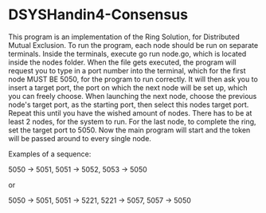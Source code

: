 # DSYSHandin4-Consensus
This program is an implementation of the Ring Solution, for Distributed Mutual Exclusion. 
To run the program, each node should be run on separate terminals. Inside the terminals, execute go run node.go, which is located inside the nodes folder. When the file gets executed, the program will request you to type in a port number into the terminal, which for the first node MUST BE 5050, for the program to run correctly. It will then ask you to insert a target port, the port on which the next node will be set up, which you can freely choose. 
When launching the next node, choose the previous node's target port, as the starting port, then select this nodes target port. Repeat this until you have the wished amount of nodes. There has to be at least 2 nodes, for the system to run.
For the last node, to complete the ring, set the target port to 5050. Now the main program will start and the token will be passed around to every single node. 

Examples of a sequence:

5050 -> 5051, 
5051 -> 5052, 
5053 -> 5050

or

5050 -> 5051, 
5051 -> 5221, 
5221 -> 5057, 
5057 -> 5050

